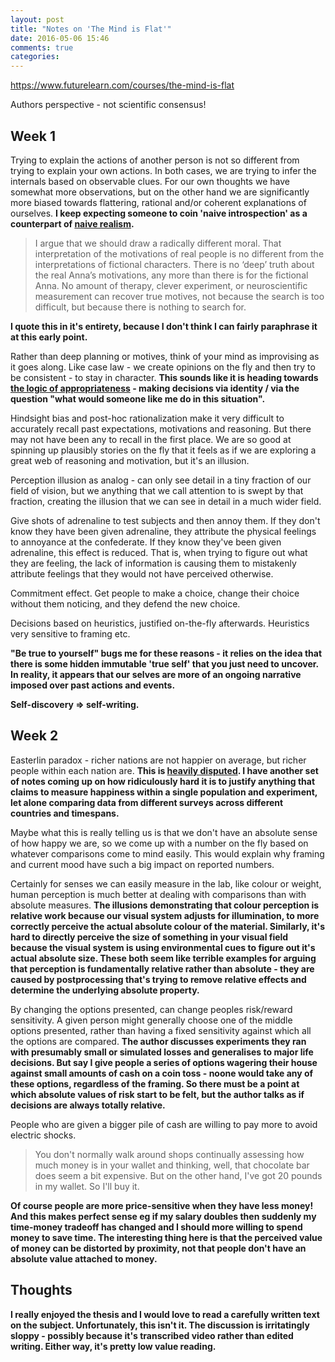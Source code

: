 ```yaml
---
layout: post
title: "Notes on 'The Mind is Flat'"
date: 2016-05-06 15:46
comments: true
categories:
---
```


https://www.futurelearn.com/courses/the-mind-is-flat

Authors perspective - not scientific consensus!

## Week 1

Trying to explain the actions of another person is not so different from trying to explain your own actions. In both cases, we are trying to infer the internals based on observable clues. For our own thoughts we have somewhat more observations, but on the other hand we are significantly more biased towards flattering, rational and/or coherent explanations of ourselves. __I keep expecting someone to coin 'naive introspection' as a counterpart of [naive realism](https://en.wikipedia.org/wiki/Na%C3%AFve_realism_%28psychology%29).__

> I argue that we should draw a radically different moral. That interpretation of the motivations of real people is no different from the interpretations of fictional characters. There is no ‘deep’ truth about the real Anna’s motivations, any more than there is for the fictional Anna. No amount of therapy, clever experiment, or neuroscientific measurement can recover true motives, not because the search is too difficult, but because there is nothing to search for.

__I quote this in it's entirety, because I don't think I can fairly paraphrase it at this early point.__

Rather than deep planning or motives, think of your mind as improvising as it goes along. Like case law - we create opinions on the fly and then try to be consistent - to stay in character. __This sounds like it is heading towards [the logic of appropriateness](http://www.britannica.com/topic/logic-of-appropriateness) - making decisions via identity / via the question "what would someone like me do in this situation".__

Hindsight bias and post-hoc rationalization make it very difficult to accurately recall past expectations, motivations and reasoning. But there may not have been any to recall in the first place. We are so good at spinning up plausibly stories on the fly that it feels as if we are exploring a great web of reasoning and motivation, but it's an illusion.

Perception illusion as analog - can only see detail in a tiny fraction of our field of vision, but we anything that we call attention to is swept by that fraction, creating the illusion that we can see in detail in a much wider field.

Give shots of adrenaline to test subjects and then annoy them. If they don't know they have been given adrenaline, they attribute the physical feelings to annoyance at the confederate. If they know they've been given adrenaline, this effect is reduced. That is, when trying to figure out what they are feeling, the lack of information is causing them to mistakenly attribute feelings that they would not have perceived otherwise.

Commitment effect. Get people to make a choice, change their choice without them noticing, and they defend the new choice.

Decisions based on heuristics, justified on-the-fly afterwards. Heuristics very sensitive to framing etc.

__"Be true to yourself" bugs me for these reasons - it relies on the idea that there is some hidden immutable 'true self' that you just need to uncover. In reality, it appears that our selves are more of an ongoing narrative imposed over past actions and events.__

__Self-discovery => self-writing.__

## Week 2

Easterlin paradox - richer nations are not happier on average, but richer people within each nation are. __This is [heavily disputed](http://www.europeanfinancialreview.com/?p=4390). I have another set of notes coming up on how ridiculously hard it is to justify anything that claims to measure happiness within a single population and experiment, let alone comparing data from different surveys across different countries and timespans.__

Maybe what this is really telling us is that we don't have an absolute sense of how happy we are, so we come up with a number on the fly based on whatever comparisons come to mind easily. This would explain why framing and current mood have such a big impact on reported numbers.

Certainly for senses we can easily measure in the lab, like colour or weight, human perception is much better at dealing with comparisons than with absolute measures. __The illusions demonstrating that colour perception is relative work because our visual system adjusts for illumination, to more correctly perceive the actual absolute colour of the material. Similarly, it's hard to directly perceive the size of something in your visual field because the visual system is using environmental cues to figure out it's actual absolute size. These both seem like terrible examples for arguing that perception is fundamentally relative rather than absolute - they are caused by postprocessing that's trying to remove relative effects and determine the underlying absolute property.__

By changing the options presented, can change peoples risk/reward sensitivity. A given person might generally choose one of the middle options presented, rather than having a fixed sensitivity against which all the options are compared. __The author discusses experiments they ran with presumably small or simulated losses and generalises to major life decisions. But say I give people a series of options wagering their house against small amounts of cash on a coin toss - noone would take any of these options, regardless of the framing. So there must be a point at which absolute values of risk start to be felt, but the author talks as if decisions are always totally relative.__

People who are given a bigger pile of cash are willing to pay more to avoid electric shocks.

> You don't normally walk around shops continually assessing how much money is in your wallet and thinking, well, that chocolate bar does seem a bit expensive. But on the other hand, I've got 20 pounds in my wallet. So I'll buy it.

__Of course people are more price-sensitive when they have less money! And this makes perfect sense eg if my salary doubles then suddenly my time-money tradeoff has changed and I should more willing to spend money to save time. The interesting thing here is that the perceived value of money can be distorted by proximity, not that people don't have an absolute value attached to money.__

## Thoughts

__I really enjoyed the thesis and I would love to read a carefully written text on the subject. Unfortunately, this isn't it. The discussion is irritatingly sloppy - possibly because it's transcribed video rather than edited writing. Either way, it's pretty low value reading.__
